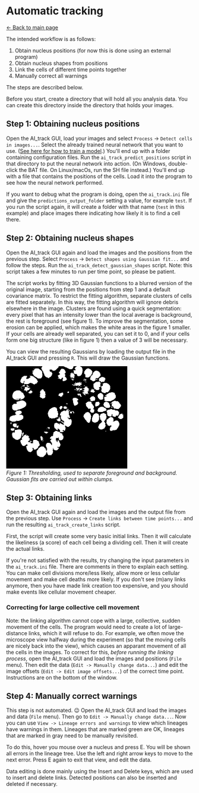 # Automatic tracking
[← Back to main page](INDEX.md)

The intended workflow is as follows:

1. Obtain nucleus positions (for now this is done using an external program)
2. Obtain nucleus shapes from positions
3. Link the cells of different time points together
4. Manually correct all warnings

The steps are described below.

Before you start, create a directory that will hold all you analysis data. You can create this directory inside the directory that holds your images.

Step 1: Obtaining nucleus positions
-----------------------------------

Open the AI_track GUI, load your images and select `Process` -> `Detect cells in images...`. Select the already trained neural network that you want to use. ([See here for how to train a model](./TRAINING_THE_NETWORK.md).) You'll end up with a folder containing configuration files. Run the `ai_track_predict_positions` script in that directory to put the neural network into action. (On Windows, double-click the BAT file. On Linux/macOs, run the SH file instead.) You'll end up with a file that contains the positions of the cells. Load it into the program to see how the neural network performed.

If you want to debug what the program is doing, open the `ai_track.ini` file and give the `predictions_output_folder` setting a value, for example `test`. If you run the script again, it will create a folder with that name (`test` in this example) and place images there indicating how likely it is to find a cell there.

Step 2: Obtaining nucleus shapes
--------------------------------

Open the AI_track GUI again and load the images and the positions from the previous step. Select `Process` -> `Detect shapes using Gaussian fit...` and follow the steps. Run the `ai_track_detect_gaussian_shapes` script. Note: this script takes a few minutes to run per time point, so please be patient.

The script works by fitting 3D Gaussian functions to a blurred version of the original image, starting from the positions from step 1 and a default covariance matrix. To restrict the fitting algorithm, separate clusters of cells are fitted separately. In this way, the fitting algorithm will ignore debris elsewhere in the image. Clusters are found using a quick segmentation: every pixel that has an intensity lower than the local average is background, the rest is foreground (see figure 1). To improve the segmentation, some erosion can be applied, which makes the white areas in the figure 1 smaller. If your cells are already well separated, you can set it to 0, and if your cells form one big structure (like in figure 1) then a value of 3 will be necessary.

You can view the resulting Gaussians by loading the output file in the AI_track GUI and pressing `R`. This will draw the Gaussian functions.

![Thresholding](images/thresholding.png)  
*Figure 1: Thresholding, used to separate foreground and background. Gaussian fits are carried out within clumps.*

Step 3: Obtaining links
-----------------------

Open the AI_track GUI again and load the images and the output file from the previous step. Use `Process` -> `Create links between time points...` and run the resulting `ai_track_create_links` script.

First, the script will create some very basic initial links. Then it will calculate the likeliness (a score) of each cell being a dividing cell. Then it will create the actual links.

If you're not satisfied with the results, try changing the input parameters in the `ai_track.ini` file. There are comments in there to explain each setting. You can make cell divisions more/less likely, allow more or less cellular movement and make cell deaths more likely. If you don't see (m)any links anymore, then you have made link creation too expensive, and you should make events like cellular movement cheaper.

### Correcting for large collective cell movement
Note: the linking algorithm cannot cope with a large, collective, sudden movement of the cells. The program would need to create a lot of large-distance links, which it will refuse to do. For example, we often move the microscope view halfway during the experiment (so that the moving cells are nicely back into the view), which causes an apparant movement of all the cells in the images. To correct for this, *before running the linking process*, open the AI_track GUI and load the images and positions (`File` menu). Then edit the data (`Edit -> Manually change data...`) and edit the image offsets (`Edit -> Edit image offsets...`) of the correct time point. Instructions are on the bottom of the window.

Step 4: Manually correct warnings
---------------------------------

This step is not automated. 😉 Open the AI_track GUI and load the images and data (`File` menu). Then go to `Edit -> Manually change data...`. Now you can use `View -> Lineage errors and warnings` to view which lineages have warnings in them. Lineages that are marked green are OK, lineages that are marked in gray need to be manually revisited.

To do this, hover you mouse over a nucleus and press E. You will be shown all errors in the lineage tree. Use the left and right arrow keys to move to the next error. Press E again to exit that view, and edit the data.

Data editing is done mainly using the Insert and Delete keys, which are used to insert and delete links. Detected positions can also be inserted and deleted if necessary.
